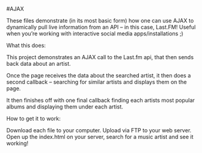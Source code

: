 #AJAX

These files demonstrate (in its most basic form) how one can use AJAX to dynamically pull live information from an API – in this case, Last.FM! Useful when you’re working with interactive social media apps/installations ;)

What this does:

This project demonstrates an AJAX call to the Last.fm api, that then sends back data about an artist.

Once the page receives the data about the searched artist, it then does a second callback – searching for similar artists and displays them on the page.

It then finishes off with one final callback finding each artists most popular albums and displaying them under each artist.

How to get it to work:

Download each file to your computer.
Upload via FTP to your web server.
Open up the index.html on your server, search for a music artist and see it working!
